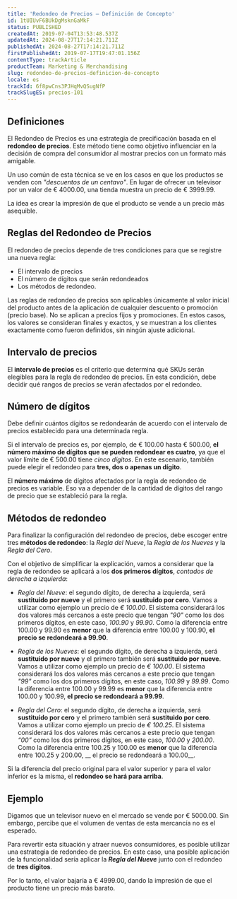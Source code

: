 ```yaml
---
title: 'Redondeo de Precios – Definición de Concepto'
id: 1tUIUvF6BUkDgMsknGaMkF
status: PUBLISHED
createdAt: 2019-07-04T13:53:48.537Z
updatedAt: 2024-08-27T17:14:21.711Z
publishedAt: 2024-08-27T17:14:21.711Z
firstPublishedAt: 2019-07-17T19:47:01.156Z
contentType: trackArticle
productTeam: Marketing & Merchandising
slug: redondeo-de-precios-definicion-de-concepto
locale: es
trackId: 6f8pwCns3PJHqMvQSugNfP
trackSlugES: precios-101
---
```


## Definiciones 

El Redondeo de Precios es una estrategia de precificación basada en el __redondeo de precios__. Este método tiene como objetivo influenciar en la decisión de compra del consumidor al mostrar precios con un formato más amigable.

Un uso común de esta técnica se ve en los casos en que los productos se venden con *"descuentos de un centavo"*. En lugar de ofrecer un televisor por un valor de € 4000.00, una tienda muestra un precio de € 3999.99.

La idea es crear la impresión de que el producto se vende a un precio más asequible.

## Reglas del Redondeo de Precios

El redondeo de precios depende de tres condiciones para que se registre una nueva regla: 

- El intervalo de precios
- El número de dígitos que serán redondeados
- Los métodos de redondeo.

Las reglas de redondeo de precios son aplicables únicamente al valor inicial del producto antes de la aplicación de cualquier descuento o promoción (precio base). No se aplican a precios fijos y promociones. En estos casos, los valores se consideran finales y exactos, y se muestran a los clientes exactamente como fueron definidos, sin ningún ajuste adicional.

## Intervalo de precios

El __intervalo de precios__ es el criterio que determina qué SKUs serán elegibles para la regla de redondeo de precios. En esta condición, debe decidir qué rangos de precios se verán afectados por el redondeo.

## Número de dígitos

Debe definir cuántos dígitos se redondearán de acuerdo con el intervalo de precios establecido para una determinada regla.

Si el intervalo de precios es, por ejemplo, de € 100.00 hasta € 500.00, __el número máximo de dígitos que se pueden redondear es cuatro__, ya que el valor límite de € 500.00 tiene *cinco dígitos*. En este escenario, también puede elegir el redondeo para __tres, dos o apenas un dígito__.

El __número máximo__ de dígitos afectados por la regla de redondeo de precios es variable. Eso va a depender de la cantidad de dígitos del rango de precio que se estableció para la regla.

## Métodos de redondeo 

Para finalizar la configuración del redondeo de precios, debe escoger entre tres __métodos de redondeo__: la *Regla del Nueve*, la *Regla de los Nueves* y la *Regla del Cero*.  

Con el objetivo de simplificar la explicación, vamos a considerar que la regla de redondeo se aplicará a los __dos primeros dígitos__, *contados de derecha a  izquierda*:

- *Regla del Nueve*: el segundo dígito, de derecha a izquierda, será __sustituido por nueve__ y el primero será __sustituido por cero__. Vamos a utilizar como ejemplo un precio de *€ 100.00*. El sistema considerará los dos valores más cercanos a este precio que tengan *"90"* como los dos primeros dígitos, en este caso, *100.90* y *99.90*. Como la diferencia entre 100.00 y 99.90 es __menor__ que la diferencia entre 100.00 y 100.90, __el precio se redondeará a 99.90__.

- *Regla de los Nueves*: el segundo dígito, de derecha a izquierda, será __sustituido por nueve__ y el primero también será __sustituido por nueve__.  Vamos a utilizar como ejemplo un precio de *€ 100.00*. El sistema considerará los dos valores más cercanos a este precio que tengan *"99"* como los dos primeros dígitos, en este caso, *100.99* y *99.99*. Como la diferencia entre 100.00 y 99.99 es __menor__ que la diferencia entre 100.00 y 100.99, __el precio se redondeará a 99.99__.

- *Regla del Cero*: el segundo dígito, de derecha a izquierda, será __sustituido por cero__ y el primero también será __sustituido por cero__.  Vamos a utilizar como ejemplo un precio de *€ 100.25*. El sistema considerará los dos valores más cercanos a este precio que tengan *“00”* como los dos primeros dígitos, en este caso, *100.00* y *200.00*. Como la diferencia entre 100.25 y 100.00 es __menor__ que la diferencia entre 100.25 y 200.00, __ el precio se redondeará a 100.00__.

<div class=“alert alert-info”>
Si la diferencia del precio original para el valor superior y para el valor inferior es la misma, el <strong>redondeo se hará para arriba</strong>.
</div>

## Ejemplo

Digamos que un televisor nuevo en el mercado se vende por € 5000.00. Sin embargo, percibe que el volumen de ventas de esta mercancía no es el esperado.

Para revertir esta situación y atraer nuevos consumidores, es posible utilizar una estrategia de redondeo de precios. En este caso, una posible aplicación de la funcionalidad sería aplicar la __*Regla del Nueve*__  junto con el redondeo de __tres dígitos__.

Por lo tanto, el valor bajaría a € 4999.00, dando la impresión de que el producto tiene un precio más barato.
